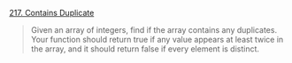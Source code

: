 [217. Contains Duplicate](https://leetcode.com/problems/contains-duplicate/)

>Given an array of integers, find if the array contains any duplicates. Your function should return true if any value appears at least twice in the array, and it should return false if every element is distinct.